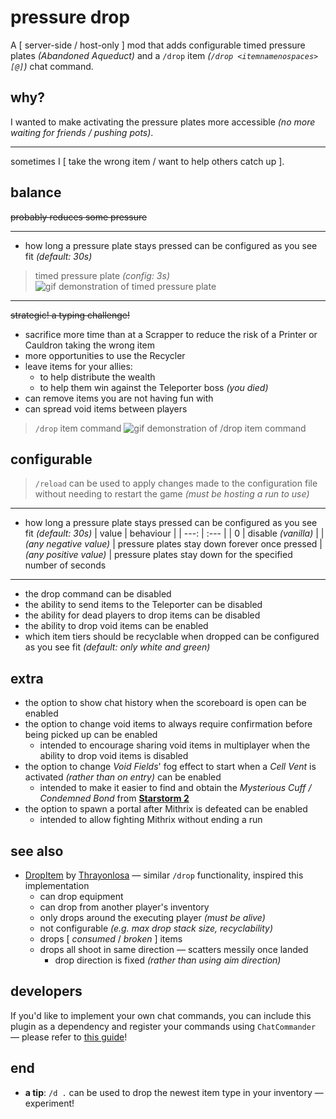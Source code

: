 # pressure drop

A \[ server-side / host-only \] mod that adds configurable timed pressure plates *(Abandoned Aqueduct)* and a `/drop` item *(`/drop <itemnamenospaces> [@]`)* chat command.

## why?

I wanted to make activating the pressure plates more accessible *(no more waiting for friends / pushing pots)*.

---

sometimes I \[ take the wrong item / want to help others catch up \].

## balance

~~probably reduces some pressure~~

---

- how long a pressure plate stays pressed can be configured as you see fit *(default: 30s)*

> timed pressure plate *(config: 3s)*
![gif demonstration of timed pressure plate](https://github.com/itsschwer/pressure-drop/blob/main/xtra/demo-pressure-plate-timed.gif?raw=true)

---

~~strategic! a typing challenge!~~

- sacrifice more time than at a Scrapper to reduce the risk of a Printer or Cauldron taking the wrong item
- more opportunities to use the Recycler
- leave items for your allies:
    - to help distribute the wealth
    - to help them win against the Teleporter boss *(you died)*
- can remove items you are not having fun with
- can spread void items between players

> `/drop` item command
![gif demonstration of /drop item command](https://github.com/itsschwer/pressure-drop/blob/main/xtra/demo-drop-item.gif?raw=true)

## configurable

> `/reload` can be used to apply changes made to the configuration file without needing to restart the game *(must be hosting a run to use)*

---

- how long a pressure plate stays pressed can be configured as you see fit *(default: 30s)*
    | value | behaviour |
    |  ---: | :---      |
    |     0 | disable *(vanilla)* |
    | *(any negative value)* | pressure plates stay down forever once pressed
    | *(any positive value)* | pressure plates stay down for the specified number of seconds

---

- the drop command can be disabled
- the ability to send items to the Teleporter can be disabled
- the ability for dead players to drop items can be disabled
- the ability to drop void items can be enabled
- which item tiers should be recyclable when dropped can be configured as you see fit *(default: only white and green)*

## extra

- the option to show chat history when the scoreboard is open can be enabled
- the option to change void items to always require confirmation before being picked up can be enabled
    - intended to encourage sharing void items in multiplayer when the ability to drop void items is disabled
- the option to change *Void Fields*' fog effect to start when a *Cell Vent* is activated *(rather than on entry)* can be enabled
    - intended to make it easier to find and obtain the *Mysterious Cuff / Condemned Bond* from [**Starstorm 2**](https://thunderstore.io/package/TeamMoonstorm/Starstorm2/)
- the option to spawn a portal after Mithrix is defeated can be enabled
    - intended to allow fighting Mithrix without ending a run

## see also

- [DropItem](https://thunderstore.io/package/Thrayonlosa/DropItem/) by [Thrayonlosa](https://thunderstore.io/package/Thrayonlosa/) — similar `/drop` functionality, inspired this implementation
    - can drop equipment
    - can drop from another player's inventory
    - only drops around the executing player *(must be alive)*
    - not configurable *(e.g. max drop stack size, recyclability)*
    - drops \[ *consumed* / *broken* \] items
    - drops all shoot in same direction — scatters messily once landed
        - drop direction is fixed *(rather than using aim direction)*

## developers

If you'd like to implement your own chat commands, you can include this plugin as a dependency and register your commands using `ChatCommander` — please refer to [this guide](https://github.com/itsschwer/pressure-drop/blob/main/xtra/developers.md)!

## end
- **a tip**: `/d .` can be used to drop the newest item type in your inventory — experiment!
